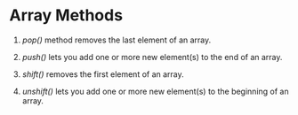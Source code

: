 # **Array Methods**

1. *pop()* method removes the last element of an array.

2. *push()* lets you add one or more new element(s) to the end of an array.

3. *shift()* removes the first element of an array.

4. *unshift()* lets you add one or more new element(s) to the beginning of an array.

